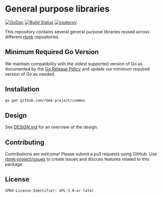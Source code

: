 # General purpose libraries

[![GoDoc](https://pkg.go.dev/badge/github.com/rbmk-project/common)](https://pkg.go.dev/github.com/rbmk-project/common) [![Build Status](https://github.com/rbmk-project/common/actions/workflows/go.yml/badge.svg)](https://github.com/rbmk-project/common/actions) [![codecov](https://codecov.io/gh/rbmk-project/common/branch/main/graph/badge.svg)](https://codecov.io/gh/rbmk-project/common)

This repository contains several general purpose libraries
reused across different [rbmk](https://github.com/rbmk-project)
repositories.

## Minimum Required Go Version

We maintain compatibility with the oldest supported version of Go as
documented by the [Go Release Policy](https://golang.org/doc/devel/release.html#policy)
and update our minimum required version of Go as needed.

## Installation

```sh
go get github.com/rbmk-project/common
```

## Design

See [DESIGN.md](DESIGN.md) for an overview of the design.

## Contributing

Contributions are welcome! Please submit a pull requests
using GitHub. Use [rbmk-project/issues](https://github.com/rbmk-project/issues)
to create issues and discuss features related to this package.

## License

```
SPDX-License-Identifier: GPL-3.0-or-later
```
